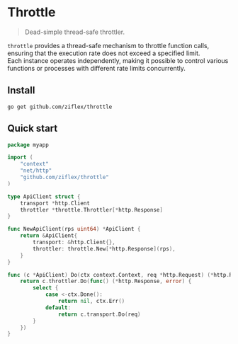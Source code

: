 # Throttle
> Dead-simple thread-safe throttler.

``throttle`` provides a thread-safe mechanism to throttle function calls, ensuring that the execution rate does not exceed a specified limit.    
Each instance operates independently, making it possible to control various functions or processes with different rate limits concurrently.

## Install
```shell
go get github.com/ziflex/throttle
```

## Quick start

```go
package myapp

import (
    "context"
    "net/http"
    "github.com/ziflex/throttle"
)

type ApiClient struct {
    transport *http.Client
    throttler *throttle.Throttler[*http.Response]
}

func NewApiClient(rps uint64) *ApiClient {
    return &ApiClient{
        transport: &http.Client{},
        throttler: throttle.New[*http.Response](rps),
    }
}

func (c *ApiClient) Do(ctx context.Context, req *http.Request) (*http.Response, error) {
    return c.throttler.Do(func() (*http.Response, error) {
        select {
            case <-ctx.Done():
                return nil, ctx.Err()
            default: 
                return c.transport.Do(req)
        }
    })
}
```

